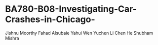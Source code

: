 # BA780-B08-Investigating-Car-Crashes-in-Chicago-
Jishnu Moorthy
Fahad Alsubaie
Yahui Wen
Yuchen Li
Chen He
Shubham Mishra
